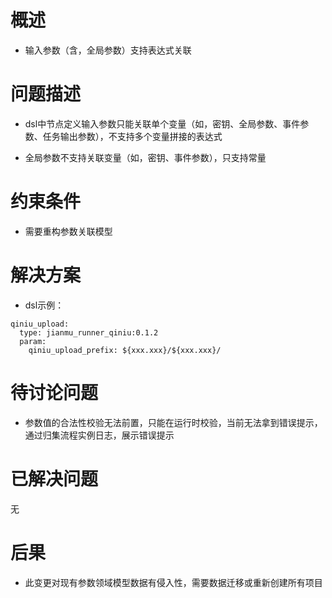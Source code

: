 # 概述

* 输入参数（含，全局参数）支持表达式关联

# 问题描述

* dsl中节点定义输入参数只能关联单个变量（如，密钥、全局参数、事件参数、任务输出参数），不支持多个变量拼接的表达式

* 全局参数不支持关联变量（如，密钥、事件参数），只支持常量

# 约束条件

* 需要重构参数关联模型

# 解决方案

* dsl示例：
```
qiniu_upload:
  type: jianmu_runner_qiniu:0.1.2
  param:
    qiniu_upload_prefix: ${xxx.xxx}/${xxx.xxx}/
```

# 待讨论问题

* 参数值的合法性校验无法前置，只能在运行时校验，当前无法拿到错误提示，通过归集流程实例日志，展示错误提示 

# 已解决问题

无

# 后果

* 此变更对现有参数领域模型数据有侵入性，需要数据迁移或重新创建所有项目